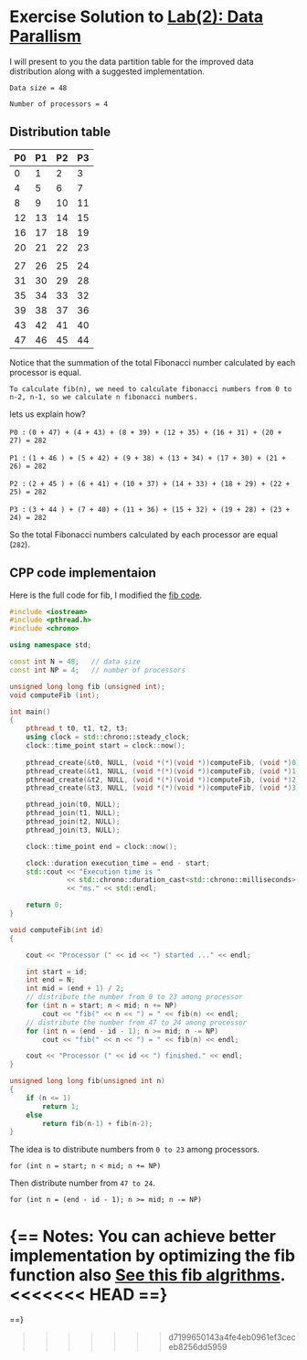 # Exercise Solution to [Lab(2): Data Parallism](https://khalid-elbadawi.github.io/C425/labs/lab02/)

I will present to you the data partition table for the improved data distribution along with a suggested implementation.

`Data size = 48`

`Number of processors = 4`

## Distribution table

|   P0  |   P1  |   P2  |   P3  |
| ----- | ----- | ----- | ----- |
|   0   |   1   |   2   |   3   |
|   4   |   5   |   6   |   7   |
|   8   |   9   |  10   |  11   |
|  12   |  13   |  14   |  15   |
|  16   |  17   |  18   |  19   |
|  20   |  21   |  22   |  23   |
|       |       |       |       |
|  27   |   26  |   25  |   24  |
|  31   |   30  |   29  |   28  |
|  35   |   34  |   33  |   32  |
|  39   |   38  |   37  |   36  |
|  43   |   42  |   41  |   40  |
|  47   |   46  |   45  |   44  |

Notice that the summation of the total Fibonacci number calculated by each processor is equal.

`To calculate fib(n), we need to calculate fibonacci numbers from 0 to n-2, n-1, so we calculate n fibonacci numbers.`


lets us explain how?

`P0 :`
`(0 + 47) + (4 + 43) + (8 + 39) + (12 + 35) + (16 + 31) + (20 + 27) = 282`

`P1 :`
`(1 + 46 ) + (5 + 42) + (9 + 38) + (13 + 34) + (17 + 30) + (21 + 26) = 282`

`P2 :`
`(2 + 45 ) + (6 + 41) + (10 + 37) + (14 + 33) + (18 + 29) + (22 + 25) = 282`

`P3 :`
`(3 + 44 ) + (7 + 40) + (11 + 36) + (15 + 32) + (19 + 28) + (23 + 24) = 282`

So the total Fibonacci numbers calculated by each processor are equal (`282`).

## CPP code implementaion

Here is the full code for fib, I modified the [fib code](https://www.onlinegdb.com/WbRkodALg).

```cpp
#include <iostream>
#include <pthread.h>
#include <chrono>

using namespace std;

const int N = 48;   // data size
const int NP = 4;   // number of processors

unsigned long long fib (unsigned int);
void computeFib (int);

int main()
{
    pthread_t t0, t1, t2, t3;
    using clock = std::chrono::steady_clock;
    clock::time_point start = clock::now();
 
    pthread_create(&t0, NULL, (void *(*)(void *))computeFib, (void *)0);
    pthread_create(&t1, NULL, (void *(*)(void *))computeFib, (void *)1);
    pthread_create(&t2, NULL, (void *(*)(void *))computeFib, (void *)2);
    pthread_create(&t3, NULL, (void *(*)(void *))computeFib, (void *)3);

    pthread_join(t0, NULL);
    pthread_join(t1, NULL);
    pthread_join(t2, NULL);
    pthread_join(t3, NULL);

    clock::time_point end = clock::now();

    clock::duration execution_time = end - start;
    std::cout << "Execution time is " 
              << std::chrono::duration_cast<std::chrono::milliseconds>(execution_time).count() 
              << "ms." << std::endl;

    return 0;
}

void computeFib(int id)
{

    cout << "Processor (" << id << ") started ..." << endl;

    int start = id;
    int end = N;
    int mid = (end + 1) / 2;
    // distribute the number from 0 to 23 among processor
    for (int n = start; n < mid; n += NP)
        cout << "fib(" << n << ") = " << fib(n) << endl;
    // distribute the number from 47 to 24 among processor
    for (int n = (end - id - 1); n >= mid; n -= NP)
        cout << "fib(" << n << ") = " << fib(n) << endl;

    cout << "Processor (" << id << ") finished." << endl;
}

unsigned long long fib(unsigned int n)
{
    if (n <= 1)
        return 1;
    else
        return fib(n-1) + fib(n-2);
}
```
The idea is to distribute numbers from `0 to 23` among processors.

`for (int n = start; n < mid; n += NP)`

Then distribute number from `47 to 24`.

`for (int n = (end - id - 1); n >= mid; n -= NP)`

{==
Notes:
You can achieve better implementation by optimizing the fib function also [See this fib algrithms](https://www.geeksforgeeks.org/program-for-nth-fibonacci-number/).
<<<<<<< HEAD
==}
=======
==}
>>>>>>> d7199650143a4fe4eb0961ef3ceceb8256dd5959
